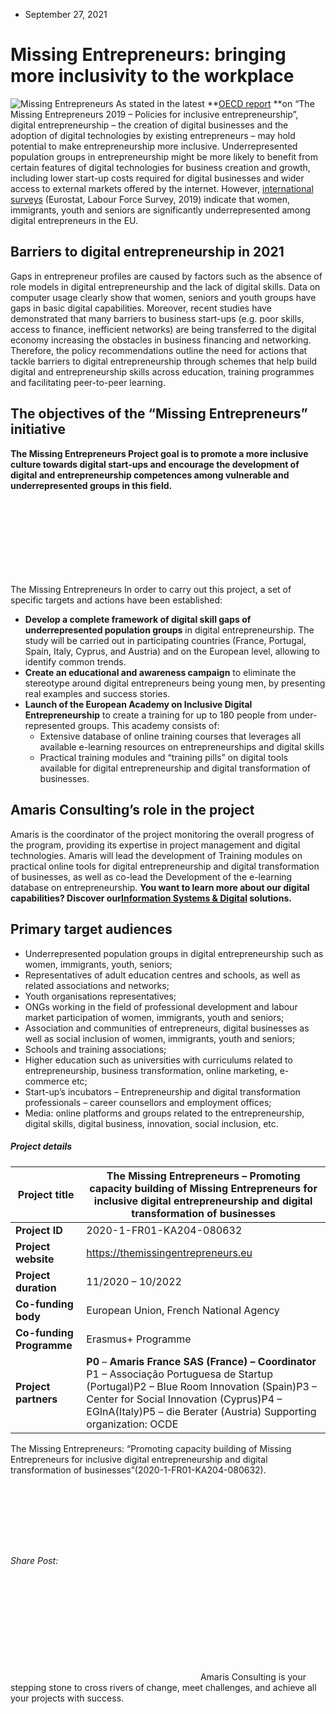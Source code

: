 * September 27, 2021


# Missing Entrepreneurs: bringing more inclusivity to the workplace
![Missing Entrepreneurs](https://amaris.com/wp-content/uploads/2021/09/article-photo-40-1024x683.png)
As stated in the latest **[OECD report](https://www.oecd.org/industry/the-missing-entrepreneurs-43c2f41c-en.htm) **on “The Missing Entrepreneurs 2019 – Policies for inclusive entrepreneurship”, digital entrepreneurship – the creation of digital businesses and the adoption of digital technologies by existing entrepreneurs – may hold potential to make entrepreneurship more inclusive.
Underrepresented population groups in entrepreneurship might be more likely to benefit from certain features of digital technologies for business creation and growth, including lower start-up costs required for digital businesses and wider access to external markets offered by the internet. However, [international surveys](https://ec.europa.eu/eurostat/documents/203647/1004071/EU+LFS+DOI+2019v2.pdf) (Eurostat, Labour Force Survey, 2019) indicate that women, immigrants, youth and seniors are significantly underrepresented among digital entrepreneurs in the EU.
## Barriers to digital entrepreneurship in 2021
Gaps in entrepreneur profiles are caused by factors such as the absence of role models in digital entrepreneurship and the lack of digital skills. Data on computer usage clearly show that women, seniors and youth groups have gaps in basic digital capabilities. Moreover, recent studies have demonstrated that many barriers to business start-ups (e.g. poor skills, access to finance, inefficient networks) are being transferred to the digital economy increasing the obstacles in business financing and networking.
Therefore, the policy recommendations outline the need for actions that tackle barriers to digital entrepreneurship through schemes that help build digital and entrepreneurship skills across education, training programmes and facilitating peer-to-peer learning.
## The objectives of the “Missing Entrepreneurs” initiative
**The Missing Entrepreneurs Project goal is to promote a more inclusive culture towards digital start-ups and encourage the development of digital and entrepreneurship competences among vulnerable and underrepresented groups in this field.**
![The Missing Entrepreneurs](data:image/svg+xml,%3Csvg%20xmlns='http://www.w3.org/2000/svg'%20viewBox='0%200%20300%2089'%3E%3C/svg%3E)The Missing Entrepreneurs
In order to carry out this project, a set of specific targets and actions have been established:
  * **Develop a complete framework of digital skill gaps of underrepresented population groups** in digital entrepreneurship. The study will be carried out in participating countries (France, Portugal, Spain, Italy, Cyprus, and Austria) and on the European level, allowing to identify common trends.
  * **Create an educational and awareness campaign** to eliminate the stereotype around digital entrepreneurs being young men, by presenting real examples and success stories.
  * **Launch of the European Academy on Inclusive Digital Entrepreneurship** to create a training for up to 180 people from under-represented groups. This academy consists of:
    * Extensive database of online training courses that leverages all available e-learning resources on entrepreneurships and digital skills 
    * Practical training modules and “training pills” on digital tools available for digital entrepreneurship and digital transformation of businesses.


## Amaris Consulting’s role in the project
Amaris is the coordinator of the project monitoring the overall progress of the program, providing its expertise in project management and digital technologies.
Amaris will lead the development of Training modules on practical online tools for digital entrepreneurship and digital transformation of businesses, as well as co-lead the Development of the e-learning database on entrepreneurship.
****You want to learn more about our digital capabilities? Discover our[Information Systems & Digital](https://amaris.com/business-line/is-and-digital/) solutions.****
## Primary target audiences
  * Underrepresented population groups in digital entrepreneurship such as women, immigrants, youth, seniors;
  * Representatives of adult education centres and schools, as well as related associations and networks;
  * Youth organisations representatives;
  * ONGs working in the field of professional development and labour market participation of women, immigrants, youth and seniors;
  * Association and communities of entrepreneurs, digital businesses as well as social inclusion of women, immigrants, youth and seniors;
  * Schools and training associations;
  * Higher education such as universities with curriculums related to entrepreneurship, business transformation, online marketing, e-commerce etc;
  * Start-up’s incubators – Entrepreneurship and digital transformation professionals – career counsellors and employment offices;
  * Media: online platforms and groups related to the entrepreneurship, digital skills, digital business, innovation, social inclusion, etc.


##### Project details
**Project title**|  The Missing Entrepreneurs – Promoting capacity building of Missing Entrepreneurs for inclusive digital entrepreneurship and digital transformation of businesses  
---|---  
**Project ID**|  2020-1-FR01-KA204-080632  
**Project website**| <https://themissingentrepreneurs.eu>  
**Project duration**|  11/2020 – 10/2022  
**Co-funding body**|  European Union, French National Agency  
**Co-funding Programme**|  Erasmus+ Programme  
**Project partners**| **P0** – **Amaris France SAS (France) – Coordinator** P1 – Associação Portuguesa de Startup (Portugal)P2 – Blue Room Innovation (Spain)P3 – Center for Social Innovation (Cyprus)P4 – EGInA(Italy)P5 – die Berater (Austria) Supporting organization: OCDE  
The Missing Entrepreneurs: “Promoting capacity building of Missing Entrepreneurs for inclusive digital entrepreneurship and digital transformation of businesses”(2020-1-FR01-KA204-080632). 
![Missing Entrepreneurs: Co funded by the Erasmus Programme of the European Union](data:image/svg+xml,%3Csvg%20xmlns='http://www.w3.org/2000/svg'%20viewBox='0%200%20268%2058'%3E%3C/svg%3E)
###### Share Post:
![Amaris Logo](data:image/svg+xml,%3Csvg%20xmlns='http://www.w3.org/2000/svg'%20viewBox='0%200%200%200'%3E%3C/svg%3E)
Amaris Consulting is your stepping stone to cross rivers of change, meet challenges, and achieve all your projects with success.
